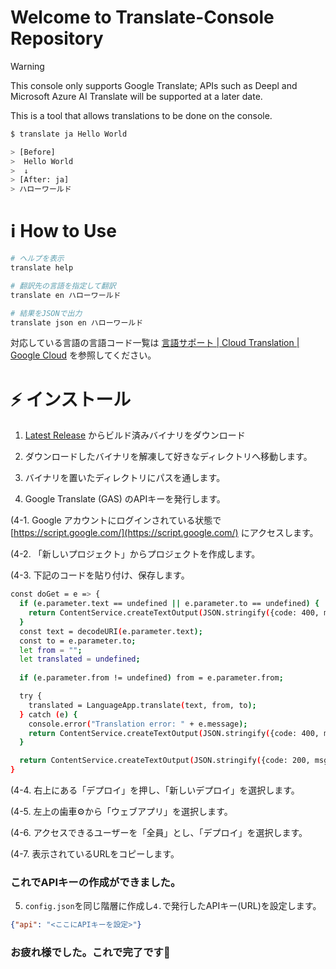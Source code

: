 # Welcome to Translate-Console Repository

> [!WARNING]
> This console only supports Google Translate; APIs such as Deepl and Microsoft Azure AI Translate will be supported at a later date.

This is a tool that allows translations to be done on the console.

```bash
$ translate ja Hello World

> [Before]
>  Hello World
>  ↓
> [After: ja]
> ハローワールド
```

# ℹ️  How to Use

```bash
# ヘルプを表示
translate help

# 翻訳先の言語を指定して翻訳
translate en ハローワールド

# 結果をJSONで出力
translate json en ハローワールド
```

対応している言語の言語コード一覧は [言語サポート  |  Cloud Translation  |  Google Cloud](https://cloud.google.com/translate/docs/languages) を参照してください。

# ⚡ インストール

1. [Latest Release](https://github.com/SEZRi-Community/TranslateConsole/releases) からビルド済みバイナリをダウンロード

2. ダウンロードしたバイナリを解凍して好きなディレクトリへ移動します。

3. バイナリを置いたディレクトリにパスを通します。

4. Google Translate (GAS) のAPIキーを発行します。
   
(4-1. Google アカウントにログインされている状態で [https://script.google.com/](https://script.google.com/) にアクセスします。
   
(4-2. 「新しいプロジェクト」からプロジェクトを作成します。
   
(4-3. 下記のコードを貼り付け、保存します。

```bash
const doGet = e => {
  if (e.parameter.text == undefined || e.parameter.to == undefined) {
    return ContentService.createTextOutput(JSON.stringify({code: 400, msg: "pram"}));
  }
  const text = decodeURI(e.parameter.text);
  const to = e.parameter.to;
  let from = "";
  let translated = undefined;
  
  if (e.parameter.from != undefined) from = e.parameter.from;

  try {
    translated = LanguageApp.translate(text, from, to);
  } catch (e) {
    console.error("Translation error: " + e.message);
    return ContentService.createTextOutput(JSON.stringify({code: 400, msg: "unexpected", details: e.message}));
  }

  return ContentService.createTextOutput(JSON.stringify({code: 200, msg: "success", text: translated}));
}
```

(4-4. 右上にある「デプロイ」を押し、「新しいデプロイ」を選択します。

(4-5. 左上の歯車⚙から「ウェブアプリ」を選択します。

(4-6. アクセスできるユーザーを「全員」とし、「デプロイ」を選択します。

(4-7. 表示されているURLをコピーします。

### これでAPIキーの作成ができました。

5. `config.json`を同じ階層に作成し`4.`で発行したAPIキー(URL)を設定します。

```json
{"api": "<ここにAPIキーを設定>"}
```

### お疲れ様でした。これで完了です🎉
